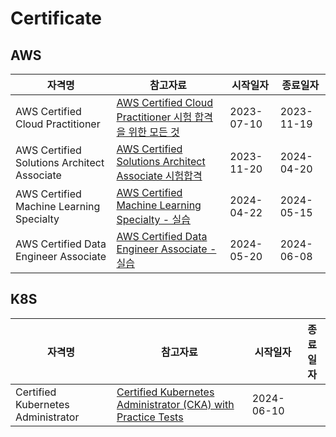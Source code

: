 # Certificate

## AWS 

| 자격명 | 참고자료 | 시작일자 | 종료일자 |
| --- | --- | --- | --- |
| AWS Certified Cloud Practitioner | [AWS Certified Cloud Practitioner 시험 합격을 위한 모든 것](https://www.udemy.com/course/best-aws-certified-cloud/?kw=aws+certified+clou&src=sac) | 2023-07-10 | 2023-11-19 |
| AWS Certified Solutions Architect Associate | [AWS Certified Solutions Architect Associate 시험합격](https://www.udemy.com/course/best-aws-certified-solutions-architect-associate) | 2023-11-20 | 2024-04-20 |
| AWS Certified Machine Learning Specialty | [AWS Certified Machine Learning Specialty - 실습](https://www.udemy.com/course/aws-machine-learning) | 2024-04-22 | 2024-05-15 |
| AWS Certified Data Engineer Associate | [AWS Certified Data Engineer Associate - 실습](https://www.udemy.com/course/aws-data-engineer) | 2024-05-20 | 2024-06-08 |

## K8S

| 자격명 | 참고자료 | 시작일자 | 종료일자 |
| --- | --- | --- | --- |
| Certified Kubernetes Administrator | [Certified Kubernetes Administrator (CKA) with Practice Tests](https://www.udemy.com/course/certified-kubernetes-administrator-with-practice-tests/) | 2024-06-10 |  |
